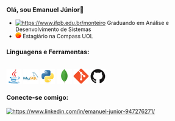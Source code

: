 ### Olá, sou Emanuel Júnior👋

- <a href="https://www.ifpb.edu.br/monteiro" target="blank">
  <img src="https://avatars.githubusercontent.com/u/2523928?s=200&v=4" alt="https://www.ifpb.edu.br/monteiro" width="15" height="15"/></a> Graduando em Análise e Desenvolvimento de Sistemas
- <a href="https://compass.uol/pt/home/" target="blank">
  <img src="https://github.com/dev-for-dev/Jogo-Da-Velha/blob/main/uol.png" alt="https://compass.uol/pt/home/" width="15" height="15"/></a> Estagiário na Compass UOL

<h3 align="left">Linguagens e Ferramentas:</h3>
<div style="display: inline-block width="100%><br>
  <img src="https://raw.githubusercontent.com/devicons/devicon/master/icons/java/java-original.svg" alt="java" width="40" height="40"/>
  <img src="https://raw.githubusercontent.com/devicons/devicon/master/icons/mysql/mysql-original-wordmark.svg" alt="mysql" width="40" height="40"/>
  <img src="https://raw.githubusercontent.com/devicons/devicon/master/icons/python/python-original.svg" alt="python" width="40" height="40"/>
  <img src="https://raw.githubusercontent.com/devicons/devicon/master/icons/mongodb/mongodb-original.svg" alt="mongodb" width="40" height="40"/>
  <img src="https://raw.githubusercontent.com/devicons/devicon/master/icons/git/git-original.svg" alt="git" width="40" height="40"/>
  <img src="https://raw.githubusercontent.com/devicons/devicon/master/icons/github/github-original.svg" alt="github" width="40" height="40"/>
</div>

<h3 align="left">Conecte-se comigo:</h3>
<div align="left">
  <a href="https://www.linkedin.com/in/emanuel-junior-947276271/" target="blank">
  <img align="center" src="https://img.shields.io/badge/LinkedIn-0077B5?style=for-the-badge&logo=linkedin&logoColor=white"       alt="https://www.linkedin.com/in/emanuel-junior-947276271/"/></a>
</div>
